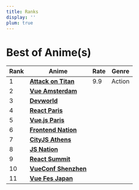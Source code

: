 ```yaml
---
title: Ranks
display: ''
plum: true
---
```


<SubNav />

<div pt-5 />

# Best of Anime(s)

| Rank | Anime                                                                                                | Rate | Genre         |
| ---- | ---------------------------------------------------------------------------------------------------- | ---- | ------------- |
|  1   | [**Attack on Titan**](https://anilist.co/anime/16498/Attack-on-Titan/)                               | 9.9  |    Action     |
|  2   | [**Vue Amsterdam**](https://vuejs.amsterdam/)                                                        |      |               |
|  3   | [**Devworld**](https://devworldconference.com/)                                                      |      |               |
|  4   | [**React Paris**](https://react.paris/)                                                              |      |               |
|  5   | [**Vue.js Paris**](https://www.meetup.com/fr-FR/vuejs-paris/)                                        |      |               |
|  6   | [**Frontend Nation**](https://frontendnation.com/)                                                   |      |               |
|  7   | [**CityJS Athens**](https://greece.cityjsconf.org/)                                                  |      |               |
|  8   | [**JS Nation**](https://jsnation.com/)                                                               |      |               |
|  9   | [**React Summit**](https://reactsummit.com/)                                                         |      |               |
|  10  | [**VueConf Shenzhen**](https://vue.w3ctech.com/)                                                     |      |               |
|  11  | [**Vue Fes Japan**](https://vuefes.jp/)                                                              |      |               |


<ListTalks />
